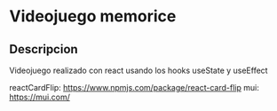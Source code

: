 # Videojuego memorice

## Descripcion

Videojuego realizado con react usando los hooks useState y useEffect

reactCardFlip: https://www.npmjs.com/package/react-card-flip
mui: https://mui.com/
